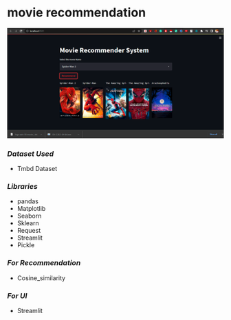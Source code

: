 # movie recommendation
 
<img src="https://github.com/zain-18/Data-Science-Projects/blob/main/Movie%20Recommendation/UI.png"/>

### *Dataset Used* ###
* Tmbd Dataset

### *Libraries* ###
 * pandas
 * Matplotlib
 * Seaborn
 * Sklearn
 * Request
 * Streamlit
 * Pickle

### *For Recommendation* ###
* Cosine_similarity


### *For UI* ###
* Streamlit
 
